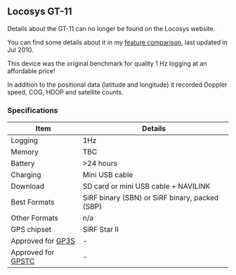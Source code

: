 ## Locosys GT-11

Details about the GT-11 can no longer be found on the Locosys website.

You can find some details about it in my [feature comparison](../../feature-comparison.pdf), last updated in Jul 2010.

This device was the original benchmark for quality 1 Hz logging at an affordable price!

In addition to the positional data (latitude and longitude) it recorded Doppler speed, COG, HDOP and satellite counts.



### Specifications

| Item                                                       | Details                                        |
| ---------------------------------------------------------- | ---------------------------------------------- |
| Logging                                                    | 1Hz                                            |
| Memory                                                     | TBC                                            |
| Battery                                                    | >24 hours                                      |
| Charging                                                   | Mini USB cable                                 |
| Download                                                   | SD card or mini USB cable + NAVILINK           |
| Best Formats                                               | SiRF binary (SBN) or SiRF binary, packed (SBP) |
| Other Formats                                              | n/a                                            |
| GPS chipset                                                | SiRF Star II                                   |
| Approved for [GP3S](https://www.gps-speedsurfing.com/)     | -                                              |
| Approved for [GPSTC](https://www.gpsteamchallenge.com.au/) | -                                              |

